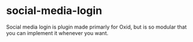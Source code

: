 # social-media-login
Social media login is plugin made primarly for Oxid, but is so modular that you can implement it whenever you want. 
